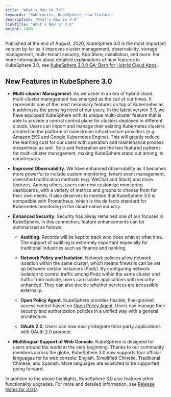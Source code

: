 ```yaml
---
title: "What's New in 3.0"
keywords: 'Kubernetes, KubeSphere, new features'
description: "What's New in 3.0"
linkTitle: "What's New in 3.0"
weight: 1400
---
```


Published at the end of August, 2020, KubeSphere 3.0 is the most important version by far as it improves cluster management, observability, storage management, multi-tenant security, App Store, installation, and more. For more information about detailed explanations of new features in KubeSphere 3.0, see [KubeSphere 3.0.0 GA: Born for Hybrid Cloud Apps](../../../news/kubesphere-3.0.0-ga-announcement/).

## New Features in KubeSphere 3.0

- **Multi-cluster Management**. As we usher in an era of hybrid cloud, multi-cluster management has emerged as the call of our times. It represents one of the most necessary features on top of Kubernetes as it addresses the pressing need of our users. In the latest version 3.0, we have equipped KubeSphere with its unique multi-cluster feature that is able to provide a central control plane for clusters deployed in different clouds. Users can import and manage their existing Kubernetes clusters created on the platform of mainstream infrastructure providers (e.g. Amazon EKS and Google Kubernetes Engine). This will greatly reduce the learning cost for our users with operation and maintenance process streamlined as well. Solo and Federation are the two featured patterns for multi-cluster management, making KubeSphere stand out among its counterparts.

- **Improved Observability**. We have enhanced observability as it becomes more powerful to include custom monitoring, tenant event management, diversified notification methods (e.g. WeChat and Slack) and more features. Among others, users can now customize monitoring dashboards, with a variety of metrics and graphs to choose from for their own needs. It also deserves to mention that KubeSphere 3.0 is compatible with Prometheus, which is the de facto standard for Kubernetes monitoring in the cloud-native industry.

- **Enhanced Security**. Security has alway remained one of our focuses in KubeSphere. In this connection, feature enhancements can be summarized as follows:

  - **Auditing**. Records will be kept to track who does what at what time. The support of auditing is extremely important especially for traditional industries such as finance and banking.

  - **Network Policy and Isolation**. Network policies allow network isolation within the same cluster, which means firewalls can be set up between certain instances (Pods). By configuring network isolation to control traffic among Pods within the same cluster and traffic from outside, users can isolate applications with security enhanced. They can also decide whether services are accessible externally.

  - **Open Policy Agent**. KubeSphere provides flexible, fine-grained access control based on [Open Policy Agent](https://www.openpolicyagent.org/). Users can manage their security and authorization policies in a unified way with a general architecture.

  - **OAuth 2.0**. Users can now easily integrate third-party applications with OAuth 2.0 protocol.

- **Multilingual Support of Web Console**. KubeSphere is designed for users around the world at the very beginning. Thanks to our community members across the globe, KubeSphere 3.0 now supports four official languages for its web console: English, Simplified Chinese, Traditional Chinese, and Spanish. More languages are expected to be supported going forward.

In addition to the above highlights, KubeSphere 3.0 also features other functionality upgrades. For more and detailed information, see [Release Notes for 3.0.0](../../release/release-v300/).
